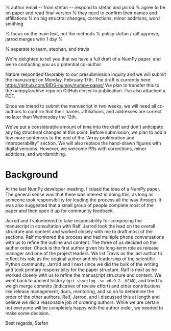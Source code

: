 % author email -- from stefan -- respond to stefan and jarrod
% agree to be on paper and read final version
% they need to confirm their names and affiliations
% no big structral changes, corrections, minor additions, word smithing

% focus on the main text, not the methods
% policy stefan / ralf approve, jarrod merges w/in 1 day
%

% separate to team, stephan, and travis


We're delighted to tell you that we have a full draft of a NumPy paper,
and we're contacting you as a potential co-author.

Nature responded favorably to our presubmission inquiry and we
will submit the manuscript on Monday, February 17th.
The draft is currently here:
  https://github.com/BIDS-numpy/numpy-paper/
We plan to transfer this to the numpy/archive repo on GitHub closer to publication.
I've also attached a PDF.

Since we intend to submit the manuscript in two weeks, we will need all
co-authors to confirm that their names, affiliations, and addresses are correct no
later than Wednesday the 12th.

We've put a considerable amount of time into the draft and don't anticipate
any big structural changes at this point.  Before submission, we plan to add
a few more sentences to the end of the "Array proliferation and interoperability"
section.  We will also replace the hand-drawn figures with digital versions.
However, we welcome PRs with corrections, minor additions, and wordsmithing.

# Background

At the last NumPy developer meeting, I raised the idea of a NumPy paper.
The general sense was that there was interest in doing this, as long as someone
took responsibility for leading the process all the way through.  It was also
suggested that a small group of people complete most of the paper and then open
it up for community feedback.

Jarrod and I volunteered to take responsibility for composing the manuscript in
consultation with Ralf.  Jarrod took the lead on the overall structure and
content and worked closely with me to draft most of the sections.  Ralf
monitored the process and had multiple phone conversations with us to
refine the outline and content.  The three of us decided on the author
order.  Chuck is the first author given his long-term role as release manager
and one of the project leaders.  We list Travis as the last author to reflect his
role as the original author and his leadership of the scientific Python community.
Jarrod and I next since we did the bulk of the writing and took primary responsibilty
for the paper structure.  Ralf is next as he worked closely with us to refine the manuscript
structure and content.
We went back to ancient history (`git shortlog -sn v0.9.2..HEAD`), and tried to
weigh merge commits (indicative of review effort) and other contributions like
release management, docs, mentoring, and so on to determine the order of the
other authors.  Ralf, Jarrod, and I discussed this at length and believe we
did a reasonable job of ordering authors.  While we are certain not everyone
will be completely happy with the author order, we needed to make some decision.

Best regards,
Stefan
